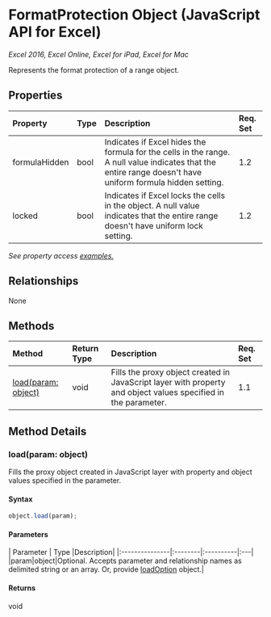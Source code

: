 # FormatProtection Object (JavaScript API for Excel)

_Excel 2016, Excel Online, Excel for iPad, Excel for Mac_

Represents the format protection of a range object.

## Properties

| Property	   | Type	|Description| Req. Set|
|:---------------|:--------|:----------|:----|
|formulaHidden|bool|Indicates if Excel hides the formula for the cells in the range. A null value indicates that the entire range doesn't have uniform formula hidden setting.|1.2||
|locked|bool|Indicates if Excel locks the cells in the object. A null value indicates that the entire range doesn't have uniform lock setting.|1.2||

_See property access [examples.](#property-access-examples)_

## Relationships
None


## Methods

| Method		   | Return Type	|Description| Req. Set|
|:---------------|:--------|:----------|:----|
|[load(param: object)](#loadparam-object)|void|Fills the proxy object created in JavaScript layer with property and object values specified in the parameter.|1.1|

## Method Details


### load(param: object)
Fills the proxy object created in JavaScript layer with property and object values specified in the parameter.

#### Syntax
```js
object.load(param);
```

#### Parameters
| Parameter	   | Type	|Description|
|:---------------|:--------|:----------|:---|
|param|object|Optional. Accepts parameter and relationship names as delimited string or an array. Or, provide [loadOption](loadoption.md) object.|

#### Returns
void
